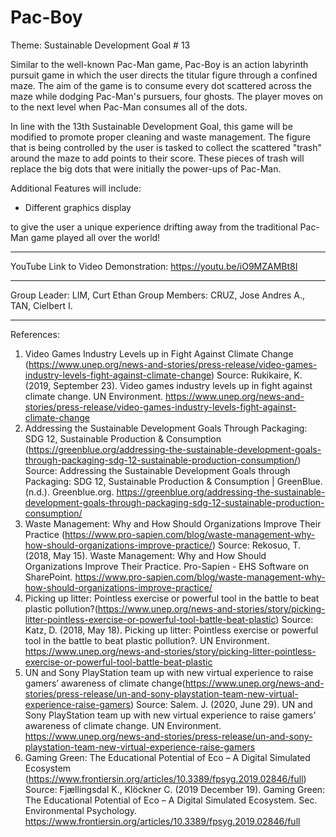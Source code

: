# Pac-Boy

Theme: Sustainable Development Goal # 13

Similar to the well-known Pac-Man game, Pac-Boy is an action labyrinth pursuit game in which the user directs the titular figure through a confined maze. The aim of the game is to consume every dot scattered across the maze while dodging Pac-Man's pursuers, four ghosts. The player moves on to the next level when Pac-Man consumes all of the dots.

In line with the 13th Sustainable Development Goal, this game will be modified to promote proper cleaning and waste management. The figure that is being controlled by the user is tasked to collect the scattered "trash" around the maze to add points to their score. These pieces of trash will replace the big dots that were initially the power-ups of Pac-Man.

Additional Features will include:
- Different graphics display

to give the user a unique experience drifting away from the traditional Pac-Man game played all over the world!
________________________________________________________________________________________________________________________________________________________________________________________________________________________________
YouTube Link to Video Demonstration:
https://youtu.be/iO9MZAMBt8I
________________________________________________________________________________________________________________________________________________________________________________________________________________________________
Group Leader: LIM, Curt Ethan
Group Members: CRUZ, Jose Andres A., TAN, Cielbert I.
________________________________________________________________________________________________________________________________________________________________________________________________________________________________
References:
1. Video Games Industry Levels up in Fight Against Climate Change (https://www.unep.org/news-and-stories/press-release/video-games-industry-levels-fight-against-climate-change)
  Source: Rukikaire, K. (2019, September 23). Video games industry levels up in fight against climate change. UN Environment. https://www.unep.org/news-and-stories/press-release/video-games-industry-levels-fight-against-climate-change
2. Addressing the Sustainable Development Goals Through Packaging: SDG 12, Sustainable Production & Consumption (https://greenblue.org/addressing-the-sustainable-development-goals-through-packaging-sdg-12-sustainable-production-consumption/)
  Source: Addressing the Sustainable Development Goals through Packaging: SDG 12, Sustainable Production & Consumption | GreenBlue. (n.d.). Greenblue.org. https://greenblue.org/addressing-the-sustainable-development-goals-through-packaging-sdg-12-sustainable-production-consumption/
3. Waste Management: Why and How Should Organizations Improve Their Practice (https://www.pro-sapien.com/blog/waste-management-why-how-should-organizations-improve-practice/)
  Source: Rekosuo, T. (2018, May 15). Waste Management: Why and How Should Organizations Improve Their Practice. Pro-Sapien - EHS Software on SharePoint. https://www.pro-sapien.com/blog/waste-management-why-how-should-organizations-improve-practice/
4. Picking up litter: Pointless exercise or powerful tool in the battle to beat plastic pollution?(https://www.unep.org/news-and-stories/story/picking-litter-pointless-exercise-or-powerful-tool-battle-beat-plastic)
   Source: Katz, D. (2018, May 18). Picking up litter: Pointless exercise or powerful tool in the battle to beat plastic pollution?. UN Environment. https://www.unep.org/news-and-stories/story/picking-litter-pointless-exercise-or-powerful-tool-battle-beat-plastic
5. UN and Sony PlayStation team up with new virtual experience to raise gamers’ awareness of climate change(https://www.unep.org/news-and-stories/press-release/un-and-sony-playstation-team-new-virtual-experience-raise-gamers)
   Source: Salem. J. (2020, June 29). UN and Sony PlayStation team up with new virtual experience to raise gamers’ awareness of climate change. UN Environment. https://www.unep.org/news-and-stories/press-release/un-and-sony-playstation-team-new-virtual-experience-raise-gamers
6. Gaming Green: The Educational Potential of Eco – A Digital Simulated Ecosystem (https://www.frontiersin.org/articles/10.3389/fpsyg.2019.02846/full)
   Source: Fjællingsdal K., Klöckner C. (2019 December 19). Gaming Green: The Educational Potential of Eco – A Digital Simulated Ecosystem. Sec. Environmental Psychology. https://www.frontiersin.org/articles/10.3389/fpsyg.2019.02846/full
   
